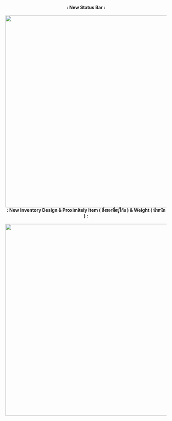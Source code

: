<p align="center">
  <b>: New Status Bar :</b><br>
  <br>
  <img src="https://uppic.cc/d/5FiZ" width="800" height="600">
  <br>
  <b>: New Inventory Design & Proximitely Item ( สิ่งของที่อยู่ใก้ล ) & Weight ( น้ำหนัก ) :</b><br>
  <br>
  <img src="  https://sv1.picz.in.th/images/2019/10/29/gk5W0q.png" width="800" height="600">
</p>

